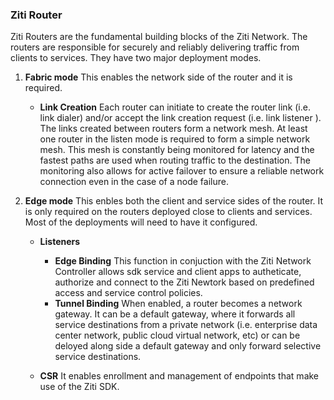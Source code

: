 ### Ziti Router

Ziti Routers are the fundamental building blocks of the Ziti Network. 
The routers are responsible for securely and reliably delivering traffic 
from clients to services. They have two major deployment modes. 

1. **Fabric mode**
    This enables the network side of the router and it is required.
    - **Link Creation**
        Each router can initiate to create the router link (i.e. link dialer) and/or 
        accept the link creation request (i.e. link listener ). The links created 
        between routers form a network mesh. At least one router in the listen mode 
        is required to form a simple network mesh. This mesh is constantly being 
        monitored for latency and the fastest paths are used when routing traffic 
        to the destination. The monitoring also allows for active failover to 
        ensure a reliable network connection even in the case of a node failure.

1. **Edge mode**
    This enbles both the client and service sides of the router. It is only required
    on the routers deployed close to clients and services. Most of the deployments 
    will need to have it configured.
    - **Listeners** 
        - **Edge Binding**
            This function in conjuction with the Ziti Network Controller allows sdk service 
            and client apps to autheticate, authorize and connect to the Ziti Newtork 
            based on predefined access and service control policies. 
        - **Tunnel Binding**
            When enabled, a router becomes a network gateway. It can be a default gateway, 
            where it forwards all service destinations from a private network 
            (i.e. enterprise data center network, public cloud virtual network, etc) 
            or can be deloyed along side a default gateway and only forward selective 
            service destinations.

    - **CSR**
        It enables enrollment and management of endpoints that make use of the Ziti SDK.
